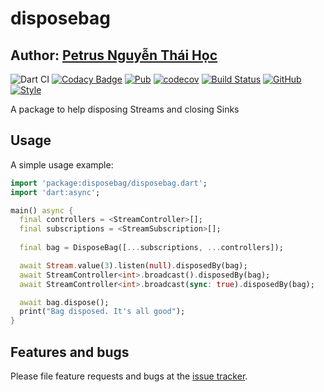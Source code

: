 # disposebag

## Author: [Petrus Nguyễn Thái Học](https://github.com/hoc081098)

![Dart CI](https://github.com/hoc081098/disposebag/workflows/Dart%20CI/badge.svg)
[![Codacy Badge](https://api.codacy.com/project/badge/Grade/335930f9b71d4564b5523ccc788663f9)](https://app.codacy.com/manual/hoc081098/disposebag?utm_source=github.com&utm_medium=referral&utm_content=hoc081098/disposebag&utm_campaign=Badge_Grade_Dashboard)
[![Pub](https://img.shields.io/pub/v/disposebag)](https://pub.dev/packages/disposebag)
[![codecov](https://codecov.io/gh/hoc081098/disposebag/branch/master/graph/badge.svg)](https://codecov.io/gh/hoc081098/disposebag)
[![Build Status](https://travis-ci.org/hoc081098/disposebag.svg?branch=master)](https://travis-ci.org/hoc081098/disposebag)
[![GitHub](https://img.shields.io/github/license/hoc081098/disposebag?color=4EB1BA)](https://opensource.org/licenses/MIT)
[![Style](https://img.shields.io/badge/style-pedantic-40c4ff.svg)](https://github.com/dart-lang/pedantic)

A package to help disposing Streams and closing Sinks

## Usage

A simple usage example:

```dart
import 'package:disposebag/disposebag.dart';
import 'dart:async';

main() async {
  final controllers = <StreamController>[];
  final subscriptions = <StreamSubscription>[];
 
  final bag = DisposeBag([...subscriptions, ...controllers]);

  await Stream.value(3).listen(null).disposedBy(bag);
  await StreamController<int>.broadcast().disposedBy(bag);
  await StreamController<int>.broadcast(sync: true).disposedBy(bag);

  await bag.dispose();
  print("Bag disposed. It's all good");
}
```

## Features and bugs

Please file feature requests and bugs at the [issue tracker][tracker].

[tracker]: https://github.com/hoc081098/disposebag/issues/new
